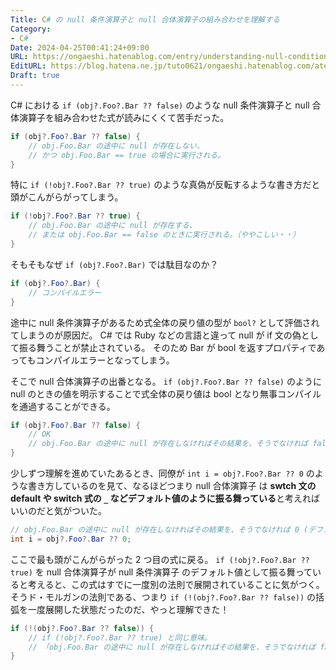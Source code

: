 ```yaml
---
Title: C# の null 条件演算子と null 合体演算子の組み合わせを理解する
Category:
- C#
Date: 2024-04-25T00:41:24+09:00
URL: https://ongaeshi.hatenablog.com/entry/understanding-null-conditional-coalescing-operators-in-csharp
EditURL: https://blog.hatena.ne.jp/tuto0621/ongaeshi.hatenablog.com/atom/entry/6801883189101207313
Draft: true
---
```


C# における `if (obj?.Foo?.Bar ?? false)` のような null 条件演算子と null 合体演算子を組み合わせた式が読みにくくて苦手だった。

```cs
if (obj?.Foo?.Bar ?? false) {
    // obj.Foo.Bar の途中に null が存在しない、
    // かつ obj.Foo.Bar == true の場合に実行される。
}
```

特に `if (!obj?.Foo?.Bar ?? true)` のような真偽が反転するような書き方だと頭がこんがらがってしまう。

```cs
if (!obj?.Foo?.Bar ?? true) {
    // obj.Foo.Bar の途中に null が存在する、
    // または obj.Foo.Bar == false のときに実行される。（ややこしい・・）
}
```

そもそもなぜ `if (obj?.Foo?.Bar)` では駄目なのか？

```cs
if (obj?.Foo?.Bar) {
    // コンパイルエラー
}
```

途中に null 条件演算子があるため式全体の戻り値の型が `bool?` として評価されてしまうのが原因だ。
C# では Ruby などの言語と違って null が if 文の偽として振る舞うことが禁止されている。
そのため Bar が bool を返すプロパティであってもコンパイルエラーとなってしまう。

そこで null 合体演算子の出番となる。
`if (obj?.Foo?.Bar ?? false)` のように null のときの値を明示することで式全体の戻り値は bool となり無事コンパイルを通過することができる。

```cs
if (obj?.Foo?.Bar ?? false) {
    // OK
    // obj.Foo.Bar の途中に null が存在しなければその結果を、そうでなければ false
}
```

少しずつ理解を進めていたあるとき、同僚が `int i = obj?.Foo?.Bar ?? 0` のような書き方しているのを見て、なるほどつまり null 合体演算子 は **swtch 文の default や switch 式の `_` などデフォルト値のように振る舞っている**と考えればいいのだと気がついた。

```cs
// obj.Foo.Bar の途中に null が存在しなければその結果を、そうでなければ 0 (デフォルト値)
int i = obj?.Foo?.Bar ?? 0; 
```

ここで最も頭がこんがらがった 2 つ目の式に戻る。 
`if (!obj?.Foo?.Bar ?? true)` を null 合体演算子が null 条件演算子 のデフォルト値として振る舞っていると考えると、この式はすでに一度別の法則で展開されていることに気がつく。
そうド・モルガンの法則である、つまり `if (!(obj?.Foo?.Bar ?? false))` の括弧を一度展開した状態だったのだ、やっと理解できた！

```cs
if (!(obj?.Foo?.Bar ?? false)) {
    // if (!obj?.Foo?.Bar ?? true) と同じ意味。
    // 「obj.Foo.Bar の途中に null が存在しなければその結果を、そうでなければ false」の結果を反転する
}
```
